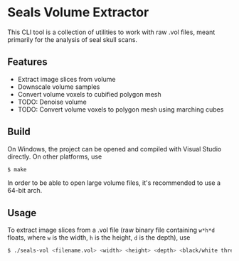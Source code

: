 [//]: # (    Note that this file is written in Markdown, and is best viewed with a Markdown viewer/editor, such as https://dillinger.io, or directly on GitHub.     )








# Seals Volume Extractor

This CLI tool is a collection of utilities to work with raw .vol files, meant primarily for the analysis of seal skull scans.

## Features

- Extract image slices from volume
- Downscale volume samples
- Convert volume voxels to cubified polygon mesh
- TODO: Denoise volume
- TODO: Convert volume voxels to polygon mesh using marching cubes

## Build

On Windows, the project can be opened and compiled with Visual Studio directly. On other platforms, use
```sh
$ make
```

In order to be able to open large volume files, it's recommended to use a 64-bit arch.

## Usage

To extract image slices from a .vol file (raw binary file containing `w*h*d` floats, where `w` is the width, `h` is the height, `d` is the depth), use
```sh
$ ./seals-vol <filename.vol> <width> <height> <depth> <black/white threshold>
```
